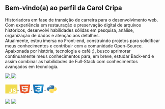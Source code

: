 ## Bem-vindo(a) ao perfil da Carol Cripa 

<p>
Historiadora em fase de transição de carreira para o desenvolvimento web. Com experiência em restauração e preservação digital de arquivos históricos, desenvolvi 
habilidades sólidas em pesquisa, análise, organização de dados e atenção aos detalhes.
<br>
Atualmente, estou imersa no Front-end, construindo projetos para solidificar meus conhecimentos e contribuir com a comunidade 
Open-Source.
<br>
Apaixonada por história, tecnologia e café ;), busco aprimorar continuamente meus conhecimentos para, em breve, estudar Back-end e assim combinar 
as habilidades de Full-Stack com conhecimentos avançados em tecnologia.
</p>

 <div>
   <a href="https://github.com/carolcripa">
   <img height="185em" src="https://github-readme-stats.vercel.app/api?username=CarolCripa&show_icons=true&theme=gruvbox&include_all_commits=true&count_private=true"/>
   <img height="185em" src="https://github-readme-stats.vercel.app/api/top-langs/?username=CarolCripa&layout=compact&langs_count=6&theme=gruvbox"/>
</div>
    
<div style="display: inline_block"><br>
  <img align="center" alt="Js" height="30" width="40" src="https://raw.githubusercontent.com/devicons/devicon/master/icons/javascript/javascript-plain.svg">
  <img align="center" alt="HTML" height="30" width="40" src="https://raw.githubusercontent.com/devicons/devicon/master/icons/html5/html5-original.svg">
  <img align="center" alt="CSS" height="30" width="40" src="https://raw.githubusercontent.com/devicons/devicon/master/icons/css3/css3-original.svg">
  <img align="center" alt="Python" height="30" width="40" src="https://raw.githubusercontent.com/devicons/devicon/master/icons/python/python-original.svg">
</div>
 
<br>
 
<div>
  <a href = "mailto:carolcripa@gmail.com"><img src="https://img.shields.io/badge/-Gmail-%23333?style=for-the-badge&logo=gmail&logoColor=white" target="_blank"></a>
  <a href="https://www.linkedin.com/in/carol-cripa" target="_blank"><img src="https://img.shields.io/badge/-LinkedIn-%230077B5?style=for-the-badge&logo=linkedin&logoColor=white" target="_blank"></a>
</div>

